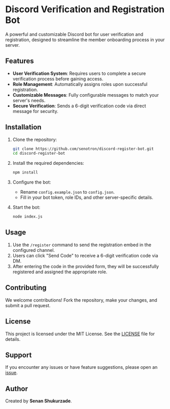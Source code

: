 # Discord Verification and Registration Bot  

A powerful and customizable Discord bot for user verification and registration, designed to streamline the member onboarding process in your server.  

## Features  
- **User Verification System**: Requires users to complete a secure verification process before gaining access.  
- **Role Management**: Automatically assigns roles upon successful registration.  
- **Customizable Messages**: Fully configurable messages to match your server's needs.  
- **Secure Verification**: Sends a 6-digit verification code via direct message for security.  

## Installation  

1. Clone the repository:  
   ```bash
   git clone https://github.com/senotron/discord-register-bot.git
   cd discord-register-bot
   ```  

2. Install the required dependencies:  
   ```bash
   npm install
   ```  

3. Configure the bot:  
   - Rename `config.example.json` to `config.json`.  
   - Fill in your bot token, role IDs, and other server-specific details.  

4. Start the bot:  
   ```bash
   node index.js
   ```  

## Usage  

1. Use the `/register` command to send the registration embed in the configured channel.  
2. Users can click "Send Code" to receive a 6-digit verification code via DM.  
3. After entering the code in the provided form, they will be successfully registered and assigned the appropriate role.  

## Contributing  

We welcome contributions! Fork the repository, make your changes, and submit a pull request.  

## License  

This project is licensed under the MIT License. See the [LICENSE](LICENSE) file for details.  

## Support  

If you encounter any issues or have feature suggestions, please open an [issue](https://github.com/senotron/discord-register/issues).  

## Author  
Created by **Senan Shukurzade**.
